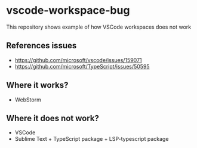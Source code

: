 # vscode-workspace-bug
This repository shows example of how VSCode workspaces does not work

## References issues

- https://github.com/microsoft/vscode/issues/159071
- https://github.com/microsoft/TypeScript/issues/50595

## Where it works?

- WebStorm

## Where it does not work?

- VSCode
- Sublime Text + TypeScript package + LSP-typescript package
